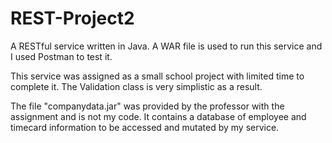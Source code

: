 # REST-Project2
A RESTful service written in Java. A WAR file is used to run this service and I used Postman to test it.

This service was assigned as a small school project with limited time to complete it. The Validation class is very simplistic as a result. 

The file "companydata.jar" was provided by the professor with the assignment and is not my code. It contains a database of employee and timecard information to be accessed and mutated by my service. 
